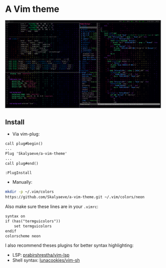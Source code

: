 # A Vim theme
![](https://github.com/Skalyaeve/images/blob/main/screenshot/vim-theme.png)

## Install
- Via vim-plug:
```vim
call plug#begin()
...
Plug 'Skalyaeve/a-vim-theme'
...
call plug#end()
```
```vim
:PlugInstall
```
- Manually:
```sh
mkdir -p ~/.vim/colors
https://github.com/Skalyaeve/a-vim-theme.git ~/.vim/colors/neon
```

Also make sure these lines are in your `.vimrc`:
```vim
syntax on
if (has("termguicolors"))
    set termguicolors
endif
colorscheme neon
```

I also recommend theses plugins for better syntax highlighting:
- LSP: [prabirshrestha/vim-lsp](https://github.com/prabirshrestha/vim-lsp)
- Shell syntax: [lunacookies/vim-sh](https://github.com/lunacookies/vim-sh)
